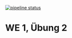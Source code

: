 [![pipeline status](../../../badges/master/pipeline.svg)](../../../pipelines/latest
)

# WE 1, Übung 2